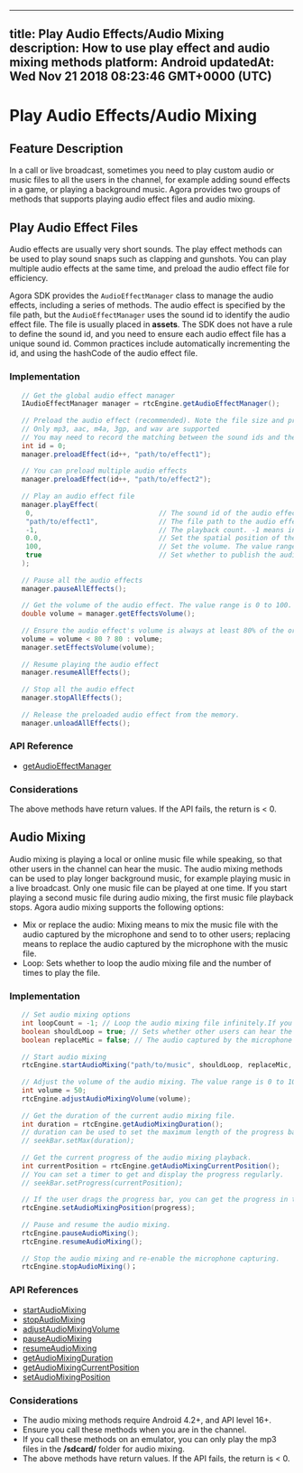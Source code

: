 
---
title: Play Audio Effects/Audio Mixing
description: How to use play effect and audio mixing methods
platform: Android
updatedAt: Wed Nov 21 2018 08:23:46 GMT+0000 (UTC)
---
# Play Audio Effects/Audio Mixing
## Feature Description
In a call or live broadcast, sometimes you need to play custom audio or music files to all the users in the channel, for example adding sound effects in a game, or playing a background music. Agora provides two groups of methods that supports playing audio effect files and audio mixing.
## Play Audio Effect Files

Audio effects are usually very short sounds. The play effect methods can be used to play sound snaps such as clapping and gunshots. You can play multiple audio effects at the same time, and preload the audio effect file for efficiency.

Agora SDK provides the `AudioEffectManager` class to manage the audio effects, including a series of methods. The audio effect is specified by the file path, but the `AudioEffectManager` uses the sound id to identify the audio effect file. The file is usually placed in **assets**. The SDK does not have a rule to define the sound id, and you need to ensure each audio effect file has a unique sound id. Common practices include automatically incrementing the id, and using the hashCode of the audio effect file.

### Implementation

```java
   // Get the global audio effect manager
   IAudioEffectManager manager = rtcEngine.getAudioEffectManager();
  
   // Preload the audio effect (recommended). Note the file size and preload the file before joining the channel.
   // Only mp3, aac, m4a, 3gp, and wav are supported
   // You may need to record the matching between the sound ids and the file paths.
   int id = 0;
   manager.preloadEffect(id++, "path/to/effect1");
  
   // You can preload multiple audio effects
   manager.preloadEffect(id++, "path/to/effect2");
  
   // Play an audio effect file
   manager.playEffect(
    0,                               // The sound id of the audio effect file to play
    "path/to/effect1",               // The file path to the audio effect
    -1,                              // The playback count. -1 means inifinite loop until stopEffect() or stopAllEffects() is called.
    0.0,                             // Set the spatial position of the audio effect. 0 means the audio effect shows ahead.
    100,                             // Set the volume. The value range is 0 to 100. 100 represents the original volume.
    true                             // Set whether to publish the audio effecet.
   );
  
   // Pause all the audio effects
   manager.pauseAllEffects();
  
   // Get the volume of the audio effect. The value range is 0 to 100.
   double volume = manager.getEffectsVolume();
  
   // Ensure the audio effect's volume is always at least 80% of the original volume.
   volume = volume < 80 ? 80 : volume;
   manager.setEffectsVolume(volume);
  
   // Resume playing the audio effect
   manager.resumeAllEffects();
  
   // Stop all the audio effect
   manager.stopAllEffects();
  
   // Release the preloaded audio effect from the memory.
   manager.unloadAllEffects();
```

### API Reference

- [getAudioEffectManager](https://docs.agora.io/en/Video/API%20Reference/java/classio_1_1agora_1_1rtc_1_1_rtc_engine.html#afd61b8d5e923f9e03cd419dcaf23b4af)

### Considerations

The above methods have return values. If the API fails, the return is < 0.

## Audio Mixing

Audio mixing is playing a local or online music file while speaking, so that other users in the channel can hear the music. The audio mixing methods can be used to play longer background music, for example playing music in a live broadcast. Only one music file can be played at one time. If you start playing a second music file during audio mixing, the first music file playback stops.
Agora audio mixing supports the following options:
- Mix or replace the audio: Mixing means to mix the music file with the audio captured by the microphone and send to to other users; replacing means to replace the audio captured by the microphone with the music file.
- Loop: Sets whether to loop the audio mixing file and the number of times to play the file.

### Implementation

```java
   // Set audio mixing options
   int loopCount = -1; // Loop the audio mixing file infinitely.If you use a positive integer, it represents the number of times to play the file.
   boolean shouldLoop = true; // Sets whether other users can hear the audio mixing; if set to true, only the local user can hear the audio mixing.
   boolean replaceMic = false; // The audio captured by the microphone is not replaced by the audio mixing file.
  
   // Start audio mixing
   rtcEngine.startAudioMixing("path/to/music", shouldLoop, replaceMic, loopCount);
  
   // Adjust the volume of the audio mixing. The value range is 0 to 100. 100 represents the orginial volume (default).
   int volume = 50;
   rtcEngine.adjustAudioMixingVolume(volume);
  
   // Get the duration of the current audio mixing file.
   int duration = rtcEngine.getAudioMixingDuration();
   // duration can be used to set the maximum length of the progress bar.
   // seekBar.setMax(duration);
  
   // Get the current progress of the audio mixing playback.
   int currentPosition = rtcEngine.getAudioMixingCurrentPosition();
   // You can set a timer to get and display the progress regularly.
   // seekBar.setProgress(currentPosition);
  
   // If the user drags the progress bar, you can get the progress in the callback of the seekBar and reset the current position of the music.
   rtcEngine.setAudioMixingPosition(progress);
  
   // Pause and resume the audio mixing.
   rtcEngine.pauseAudioMixing();
   rtcEngine.resumeAudioMixing();
  
   // Stop the audio mixing and re-enable the microphone capturing.
   rtcEngine.stopAudioMixing()；
```

### API References

- [startAudioMixing](https://docs.agora.io/en/Video/API%20Reference/java/classio_1_1agora_1_1rtc_1_1_rtc_engine.html#ac56ceea1a143a4898382bce10b04df09)
- [stopAudioMixing](https://docs.agora.io/en/Video/API%20Reference/java/classio_1_1agora_1_1rtc_1_1_rtc_engine.html#addb1cbc23b7f725eea6eedd18412854d)
- [adjustAudioMixingVolume](https://docs.agora.io/en/Video/API%20Reference/java/classio_1_1agora_1_1rtc_1_1_rtc_engine.html#a13c5737248d5a5abf6e8eb3130aba65a)
- [pauseAudioMixing](https://docs.agora.io/en/Video/API%20Reference/java/classio_1_1agora_1_1rtc_1_1_rtc_engine.html#ab2d4fb72ec3031f59da72b55857e0da7)
- [resumeAudioMixing](https://docs.agora.io/en/Video/API%20Reference/java/classio_1_1agora_1_1rtc_1_1_rtc_engine.html#aedad78215c21f0a6acac7f155199f3ce)
- [getAudioMixingDuration](https://docs.agora.io/en/Video/API%20Reference/java/classio_1_1agora_1_1rtc_1_1_rtc_engine.html#a8bbeb8a8b07e4e7b1a0a493f1c66998d)
- [getAudioMixingCurrentPosition](https://docs.agora.io/en/Video/API%20Reference/java/classio_1_1agora_1_1rtc_1_1_rtc_engine.html#a5119b0e6b356f867f7e13a6e1b2bb3e5)
- [setAudioMixingPosition](https://docs.agora.io/en/Video/API%20Reference/java/classio_1_1agora_1_1rtc_1_1_rtc_engine.html#a12c3dc250c86d54552c1589dfda2e002)

### Considerations

- The audio mixing methods require Android 4.2+, and API level 16+.
- Ensure you call these methods when you are in the channel.
- If you call these methods on an emulator, you can only play the mp3 files in the **/sdcard/** folder for audio mixing.
- The above methods have return values. If the API fails, the return is < 0.
